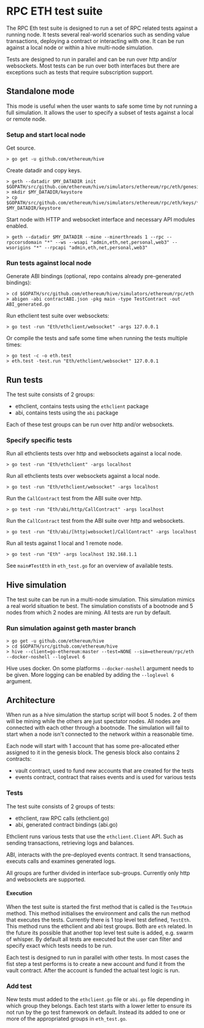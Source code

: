 # RPC ETH test suite
The RPC Eth test suite is designed to run a set of RPC related tests against a running node. It tests several real-world scenarios such as sending value transactions, deploying a contract or interacting with one. It can be run against a local node or within a hive multi-node simulation.

Tests are designed to run in parallel and can be run over http and/or websockets. Most tests can be run over both interfaces but there are exceptions such as tests that require subscription support.

## Standalone mode
This mode is useful when the user wants to safe some time by not running a full simulation. It allows the user to specify a subset of tests against a local or remote node.

### Setup and start local node
Get source.

```
> go get -u github.com/ethereum/hive
```

Create datadir and copy keys.

```
> geth --datadir $MY_DATADIR init $GOPATH/src/github.com/ethereum/hive/simulators/ethereum/rpc/eth/genesis.json
> mkdir $MY_DATADIR/keystore
> cp $GOPATH/src/github.com/ethereum/hive/simulators/ethereum/rpc/eth/keys/* $MY_DATADIR/keystore
```

Start node with HTTP and websocket interface and necessary API modules enabled.

```
> geth --datadir $MY_DATADIR --mine --minerthreads 1 --rpc --rpccorsdomain "*" --ws --wsapi "admin,eth,net,personal,web3" --wsorigins "*" --rpcapi "admin,eth,net,personal,web3"
```

### Run tests against local node
Generate ABI bindings (optional, repo contains already pre-generated bindings):

```
> cd $GOPATH/src/github.com/ethereum/hive/simulators/ethereum/rpc/eth
> abigen -abi contractABI.json -pkg main -type TestContract -out ABI_generated.go
```

Run ethclient test suite over websockets:

```
> go test -run "Eth/ethclient/websocket" -args 127.0.0.1
```

Or compile the tests and safe some time when running the tests multiple times:

```
> go test -c -o eth.test
> eth.test -test.run "Eth/ethclient/websocket" 127.0.0.1
```

## Run tests
The test suite consists of 2 groups:
- ethclient, contains tests using the `ethclient` package
- abi, contains tests using the `abi` package

Each of these test groups can be run over http and/or websockets.

### Specify specific tests
Run all ethclients tests over http and websockets against a local node.

```
> go test -run "Eth/ethclient" -args localhost
```

Run all ethclients tests over websockets against a local node.
```
> go test -run "Eth/ethclient/websocket" -args localhost
```

Run the `CallContract` test from the ABI suite over http.
```
> go test -run "Eth/abi/http/CallContract" -args localhost
```

Run the `CallContract` test from the ABI suite over http and websockets.
```
> go test -run "Eth/abi/[http|websocket]/CallContract" -args localhost
```


Run all tests against 1 local and 1 remote node.
```
> go test -run "Eth" -args localhost 192.168.1.1
```


See `main#TestEth` in `eth_test.go` for an overview of available tests.

## Hive simulation
The test suite can be run in a multi-node simulation. This simulation mimics a real world situation te best. The simulation constists of a bootnode and 5 nodes from which 2 nodes are mining. All tests are run by default.

### Run simulation against geth master branch

```
> go get -u github.com/ethereum/hive
> cd $GOPATH/src/github.com/ethereum/hive
> hive --client=go-ethereum:master --test=NONE --sim=ethereum/rpc/eth --docker-noshell --loglevel 6
```

Hive uses docker. On some platforms `--docker-noshell` argument needs to be given. More logging can be enabled by adding the `--loglevel 6` argument.

## Architecture

When run as a hive simulation the startup script will boot 5 nodes. 2 of them will be mining while the others are just spectator nodes. All nodes are connected with each other through a bootnode. 
The simulation will fail to start when a node isn't connected to the network within a reasonable time.

Each node will start with 1 account that has some pre-allocated ether assigned to it in the genesis block.
The genesis block also contains 2 contracts:
- vault contract, used to fund new accounts that are created for the tests
- events contract, contract that raises events and is used for various tests

### Tests

The test suite consists of 2 groups of tests:
- ethclient, raw RPC calls (ethclient.go)
- abi, generated contract bindings (abi.go)

Ethclient runs various tests that use the `ethclient.Client` API. Such as sending transactions, retrieving logs and balances.

ABI, interacts with the pre-deployed events contract. It send transactions, executs calls and examines generated logs.

All groups are further divided in interface sub-groups. Currently only http and websockets are supported.

#### Execution

When the test suite is started the first method that is called is the `TestMain` method. This method initialises the environment and calls the run method that executes the tests. Currently there is 1 top level test defined, `TestEth`. This method runs the ethclient and abi test groups. Both are `eth` related. In the future its possible that another top level test suite is added, e.g. swarm of whisper. By default all tests are executed but the user can filter and specify exact which tests needs to be run.

Each test is designed to run in parallel with other tests. In most cases the fist step a test performs is to create a new account and fund it from the vault contract. After the account is funded the actual test logic is run.

### Add test

New tests must added to the `ethclient.go` file or `abi.go` file depending in which group they belongs. Each test starts with a lower letter to ensure its not run by the go test framework on default. Instead its added to one or more of the appropriated groups in `eth_test.go`. 
